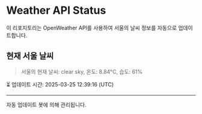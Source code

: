 
# Weather API Status

이 리포지토리는 OpenWeather API를 사용하여 서울의 날씨 정보를 자동으로 업데이트합니다.

## 현재 서울 날씨
> 서울의 현재 날씨: clear sky, 온도: 8.84°C, 습도: 61%

⏳ 업데이트 시간: 2025-03-25 12:39:16 (UTC)

---
자동 업데이트 봇에 의해 관리됩니다.

